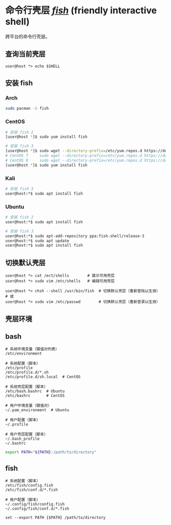 # 命令行壳层 [*fish*](https://fishshell.com/) (friendly interactive shell)

跨平台的命令行壳层。

## 查询当前壳层

```fish
user@host *> echo $SHELL
```

## 安装 fish

### Arch

```sh
sudo pacman -S fish
```

### CentOS

```sh
# 安装 fish 2
[user@host *]$ sudo yum install fish

# 安装 fish 3
[user@host *]$ sudo wget --directory-prefix=/etc/yum.repos.d https://download.opensuse.org/repositories/shells:fish:release:3/RedHat_RHEL-6/shells:fish:release:3.repo
# CentOS 7     sudo wget --directory-prefix=/etc/yum.repos.d https://download.opensuse.org/repositories/shells:fish:release:3/RHEL_7/shells:fish:release:3.repo
# CentOS 8     sudo wget --directory-prefix=/etc/yum.repos.d https://download.opensuse.org/repositories/shells:fish:release:3/CentOS_8/shells:fish:release:3.repo
[user@host *]$ sudo yum install fish
```

### Kali

```sh
# 安装 fish 3
user@host:*$ sudo apt install fish
```

### Ubuntu

```sh
# 安装 fish 2
user@host:*$ sudo apt install fish

# 安装 fish 3
user@host:*$ sudo apt-add-repository ppa:fish-shell/release-3
user@host:*$ sudo apt update
user@host:*$ sudo apt install fish
```

## 切换默认壳层

```fish
user@host *> cat /ect/shells        # 展示可用壳层
user@host *> sudo vim /etc/shells   # 编辑可用壳层

user@host *> chsh --shell /usr/bin/fish  # 切换默认壳层（重新登陆以生效）
# 或
user@host *> sudo vim /etc/passwd        # 切换默认壳层（重新登录以生效）
```

## 壳层环境

## bash

```text
# 系统环境变量（键值对列表）
/etc/environment

# 系统配置（脚本）
/etc/profile
/etc/profile.d/*.sh
/etc/profile.d/sh.local  # CentOS

# 系统壳层配置（脚本）
/etc/bash.bashrc  # Ubuntu
/etc/bashrc       # CentOS

# 用户环境变量（键值对）
~/.pam_environment  # Ubuntu

# 用户配置（脚本）
~/.profile

# 用户壳层配置（脚本）
~/.bash_profile
~/.bashrc
```

```sh
export PATH="${PATH}:/path/to/directory"
```

## fish

```text
# 系统配置（脚本）
/etc/fish/config.fish
/etc/fish/conf.d/*.fish

# 用户配置（脚本）
~/.config/fish/config.fish
~/.config/fish/conf.d/*.fish
```

```fish
set --export PATH {$PATH} /path/to/directory
```
